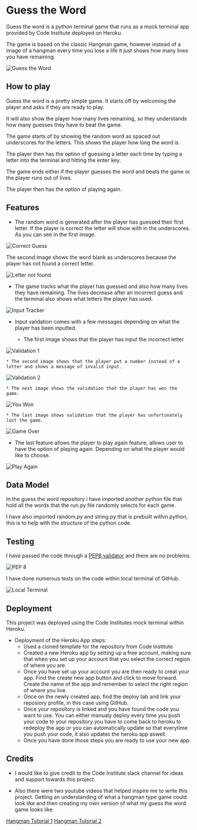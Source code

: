 # Guess the Word

Guess the word is a python terminal game that runs as a mock terminal app provided by Code Institute deployed on Heroku.

The game is based on the classic Hangman game, however instead of a image of a hangman every time you lose a life it just shows how many lives you have remaining.

![Guess the Word](assets/images/heroku_app.png)

## How to play

Guess the word is a pretty simple game. It starts off by welcoming the player and asks if they are ready to play.

It will also show  the player how many lives remaining, so they understands how many guesses they have to beat the game.

The game starts of by showing the random word as spaced out underscores for the letters. This shows the player how long the word is.

The player then has the option of guessing a letter each time by typing a letter into the terminal and hitting the enter key.

The game ends either if the player guesses the word and beats the game or the player runs out of lives.

The player then has the option of playing again.


## Features

* The random word is generated after the player has guessed their first letter. If the player is correct the letter will show with in the underscores. As you can see in the first image. 

![Correct Guess](assets/images/random_correct.png)

The second image shows the word blank as underscores because the player has not found a correct letter.

![Letter not found](assets/images/random_word.png)


* The game tracks what the player has guessed and also how many lives they have remaining. The lives decrease after an incorrect guess and the terminal also shows what letters the player has used.

![Input Tracker](assets/images/input_tracker.png)


* Input validation comes with a few messages depending on what the player has been inputted.

    * The first image shows that the player has input the incorrect letter

![Validation 1](assets/images/input_val1.png)

    * The second image shows that the player put a number instead of a letter and shows a message of invalid input.

![Validation 2](assets/images/input_val2.png)
    
    * The next image shows the validation that the player has won the game.

![You Won](assets/images/you_won.png)

    * The last image shows validation that the player has unfortunately lost the game.

![Game Over](assets/images/game_over.png)


* The last feature allows the player to play again feature, allows user to have the option of playing again. Depending on what the player would like to choose.

![Play Again](assets/images/play_again.png)

## Data Model

In the guess the word repository i have imported another python file that hold all the words that the run.py file randomly selects for each game.

I have also imported random.py and string.py that is prebuilt within python, this is to help with the structure of the python code.



## Testing

I have passed the code through a [PEP8 validator](http://pep8online.com/) and there are no problems.

![PEP 8](assets/images/pep8.png)

I have done numerous tests on the code within local terminal of GitHub. 

![Local Terminal](assets/images/local_terminal.png)


## Deployment

This project was deployed using the Code Institutes mock terminal within Heroku.

* Deployment of  the Heroku App steps:
    * Used a cloned template for the repository from Code Institute
    * Created a new Heroku app by setting up a free account, making sure that when you set up your account that you select the correct region of where you are.
    * Once you have set up your account you are then ready to creat your app. Find the create new app button and click to move forward. Create the name of the app and remember to select the right region of where you live.
    * Once on the newly created app, find the deploy tab and link your reposiory profile, in this case using GitHub. 
    * Once your repository is linked and you have found the code you want to use. You can either manualy deploy every time you push your code to your repository you have to come back to heroku to redeploy the app or you can automatically update so that everytime you push your code, it also updates the heroku app aswell.
    * Once you have done those steps you are ready to use your new app.


## Credits

* I would like to give credit to the Code Institute slack channel for ideas and support towards this project.

* Also there were two youtube videos that helped inspire me to write this project. Getting an understanding of what a hangman type game could look like and then creating my own version of what my guess the word game looks like. 

[Hangman Tutorial 1](https://www.youtube.com/watch?v=m4nEnsavl6w)
[Hangman Tutorial 2](https://www.youtube.com/watch?v=JNXmCOumNw0)
